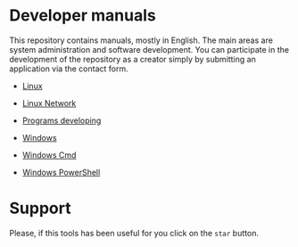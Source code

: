 # Developer manuals

This repository contains manuals, mostly in English. The main areas are system administration and software development. You can participate in the development of the repository as a creator simply by submitting an application via the contact form.

- [Linux](Linux/README.md)
- [Linux Network](Linux/Linux.Network.md)

- [Programs developing](Dev/README.md)

- [Windows](Windows/README.md)
- [Windows Cmd](Windows/Cmd/README.md)
- [Windows PowerShell](Windows/PowerShell/README.md)

# Support
Please, if this tools has been useful for you click on the `star` button.
